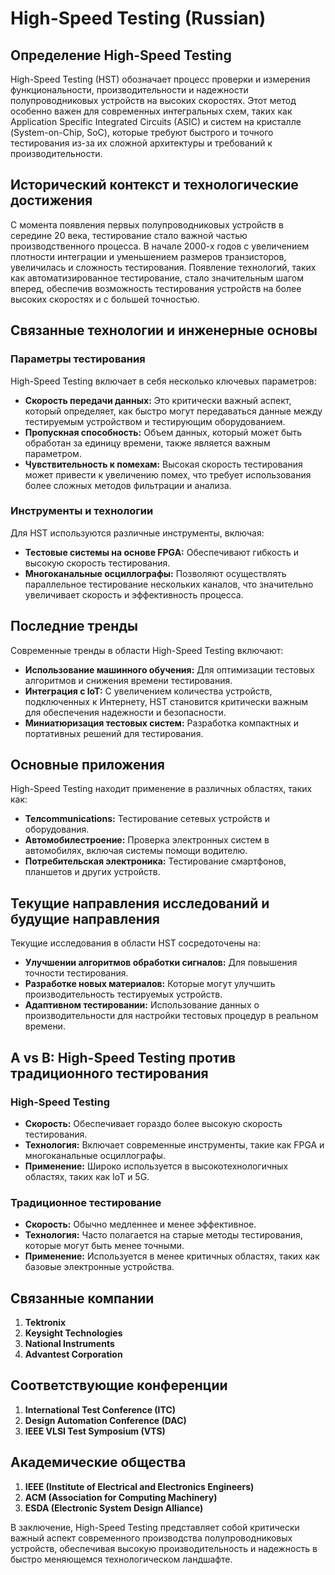 # High-Speed Testing (Russian)

## Определение High-Speed Testing

High-Speed Testing (HST) обозначает процесс проверки и измерения функциональности, производительности и надежности полупроводниковых устройств на высоких скоростях. Этот метод особенно важен для современных интегральных схем, таких как Application Specific Integrated Circuits (ASIC) и систем на кристалле (System-on-Chip, SoC), которые требуют быстрого и точного тестирования из-за их сложной архитектуры и требований к производительности.

## Исторический контекст и технологические достижения

С момента появления первых полупроводниковых устройств в середине 20 века, тестирование стало важной частью производственного процесса. В начале 2000-х годов с увеличением плотности интеграции и уменьшением размеров транзисторов, увеличилась и сложность тестирования. Появление технологий, таких как автоматизированное тестирование, стало значительным шагом вперед, обеспечив возможность тестирования устройств на более высоких скоростях и с большей точностью.

## Связанные технологии и инженерные основы

### Параметры тестирования

High-Speed Testing включает в себя несколько ключевых параметров:

- **Скорость передачи данных:** Это критически важный аспект, который определяет, как быстро могут передаваться данные между тестируемым устройством и тестирующим оборудованием.
- **Пропускная способность:** Объем данных, который может быть обработан за единицу времени, также является важным параметром.
- **Чувствительность к помехам:** Высокая скорость тестирования может привести к увеличению помех, что требует использования более сложных методов фильтрации и анализа.

### Инструменты и технологии

Для HST используются различные инструменты, включая:

- **Тестовые системы на основе FPGA:** Обеспечивают гибкость и высокую скорость тестирования.
- **Многоканальные осциллографы:** Позволяют осуществлять параллельное тестирование нескольких каналов, что значительно увеличивает скорость и эффективность процесса.

## Последние тренды

Современные тренды в области High-Speed Testing включают:

- **Использование машинного обучения:** Для оптимизации тестовых алгоритмов и снижения времени тестирования.
- **Интеграция с IoT:** С увеличением количества устройств, подключенных к Интернету, HST становится критически важным для обеспечения надежности и безопасности.
- **Миниатюризация тестовых систем:** Разработка компактных и портативных решений для тестирования.

## Основные приложения

High-Speed Testing находит применение в различных областях, таких как:

- **Телcommunications:** Тестирование сетевых устройств и оборудования.
- **Автомобилестроение:** Проверка электронных систем в автомобилях, включая системы помощи водителю.
- **Потребительская электроника:** Тестирование смартфонов, планшетов и других устройств.

## Текущие направления исследований и будущие направления

Текущие исследования в области HST сосредоточены на:

- **Улучшении алгоритмов обработки сигналов:** Для повышения точности тестирования.
- **Разработке новых материалов:** Которые могут улучшить производительность тестируемых устройств.
- **Адаптивном тестировании:** Использование данных о производительности для настройки тестовых процедур в реальном времени.

## A vs B: High-Speed Testing против традиционного тестирования

### High-Speed Testing

- **Скорость:** Обеспечивает гораздо более высокую скорость тестирования.
- **Технология:** Включает современные инструменты, такие как FPGA и многоканальные осциллографы.
- **Применение:** Широко используется в высокотехнологичных областях, таких как IoT и 5G.

### Традиционное тестирование

- **Скорость:** Обычно медленнее и менее эффективное.
- **Технология:** Часто полагается на старые методы тестирования, которые могут быть менее точными.
- **Применение:** Используется в менее критичных областях, таких как базовые электронные устройства.

## Связанные компании

1. **Tektronix**
2. **Keysight Technologies**
3. **National Instruments**
4. **Advantest Corporation**

## Соответствующие конференции

1. **International Test Conference (ITC)**
2. **Design Automation Conference (DAC)**
3. **IEEE VLSI Test Symposium (VTS)**

## Академические общества

1. **IEEE (Institute of Electrical and Electronics Engineers)**
2. **ACM (Association for Computing Machinery)**
3. **ESDA (Electronic System Design Alliance)**

В заключение, High-Speed Testing представляет собой критически важный аспект современного производства полупроводниковых устройств, обеспечивая высокую производительность и надежность в быстро меняющемся технологическом ландшафте.